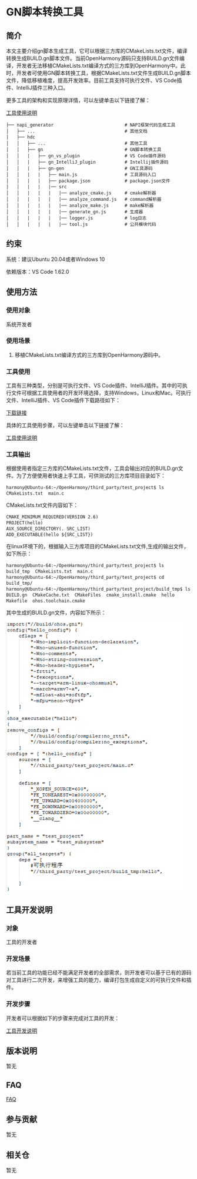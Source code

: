 # GN脚本转换工具

## 简介

本文主要介绍gn脚本生成工具，它可以根据三方库的CMakeLists.txt文件，编译转换生成BUILD.gn脚本文件。当前OpenHarmony源码只支持BUILD.gn文件编译，开发者无法移植CMakeLists.txt编译方式的三方库到OpenHarmony中。此时，开发者可使用GN脚本转换工具，根据CMakeLists.txt文件生成BUILD.gn脚本文件，降低移植难度，提高开发效率。目前工具支持可执行文件、VS Code插件、IntelliJ插件三种入口。

更多工具的架构和实现原理详情，可以左键单击以下链接了解：

[工具使用说明](https://gitee.com/openharmony/napi_generator/tree/master/hdc/gn/docs/INSTRUCTION_ZH.md)

	├── napi_generator                           # NAPI框架代码生成工具
	│   ├── ...                                  # 其他文档
	│   ├── hdc
	│   │   ├── ...                              # 其他工具
	│   │   ├── gn                               # GN脚本转换工具
	│   │   |   ├── gn_vs_plugin                 # VS Code插件源码
	│   │   |   ├── gn_IntelliJ_plugin           # Intellij插件源码
	│   │   |   ├── gn-gen                       # GN工具源码
	│   │   |   |   ├── main.js                  # 工具源码入口
	│   │   |   |   ├── package.json             # package.json文件
	│   │   |   |   |── src                      
	│   │   |   |   |   |── analyze_cmake.js     # cmake解析器
	│   │   |   |   |   |── analyze_command.js   # command解析器
	│   │   |   |   |   |── analyze_make.js      # make解析器
	│   │   |   |   |   |── generate_gn.js       # 生成器
	│   │   |   |   |   |── logger.js            # log日志
	│   │   |   |   |   |── tool.js              # 公共模块代码

## 约束
系统：建议Ubuntu 20.04或者Windows 10

依赖版本：VS Code 1.62.0

## 使用方法

### 使用对象

系统开发者
       
### 使用场景

1) 移植CMakeLists.txt编译方式的三方库到OpenHarmony源码中。

### 工具使用

工具有三种类型，分别是可执行文件、VS Code插件、IntelliJ插件。其中的可执行文件可根据工具使用者的开发环境选择，支持Windows，Linux和Mac。可执行文件、IntelliJ插件、VS Code插件下载路径如下：

[下载链接](暂无)

具体的工具使用步骤，可以左键单击以下链接了解：

[工具使用说明](https://gitee.com/openharmony/napi_generator/tree/master/hdc/gn/docs/INSTRUCTION_ZH.md)

### 工具输出

根据使用者指定三方库的CMakeLists.txt文件，工具会输出对应的BUILD.gn文件。为了方便使用者快速上手工具，可供测试的三方库项目目录如下：

	harmony@Ubuntu-64:~/OpenHarmony/third_party/test_project$ ls
	CMakeLists.txt  main.c

CMakeLists.txt文件内容如下：

	CMAKE_MINIMUM_REQUIRED(VERSION 2.6)
	PROJECT(hello)
	AUX_SOURCE_DIRECTORY(. SRC_LIST)
	ADD_EXECUTABLE(hello ${SRC_LIST})

在linux环境下的，根据输入三方库项目的CMakeLists.txt文件,生成的输出文件，如下所示：

	harmony@Ubuntu-64:~/OpenHarmony/third_party/test_project$ ls
	build_tmp  CMakeLists.txt  main.c
	harmony@Ubuntu-64:~/OpenHarmony/third_party/test_project$ cd build_tmp/
	harmony@Ubuntu-64:~/OpenHarmony/third_party/test_project/build_tmp$ ls
	BUILD.gn  CMakeCache.txt  CMakeFiles  cmake_install.cmake  hello  Makefile  ohos.toolchain.cmake

其中生成的BUILD.gn文件，内容如下所示：

![](./figures/build_file.png)

## 工具开发说明

### 对象

工具的开发者

### 开发场景

若当前工具的功能已经不能满足开发者的全部需求，则开发者可以基于已有的源码对工具进行二次开发，来增强工具的能力，编译打包生成自定义的可执行文件和插件。

### 开发步骤

开发者可以根据如下的步骤来完成对工具的开发：

 [工具开发说明](https://gitee.com/openharmony/napi_generator/tree/master/hdc/gn/docs/DEVELOP_ZH.md)

## 版本说明

暂无  

## FAQ

  [FAQ](https://gitee.com/openharmony/napi_generator/tree/master/hdc/gn/FAQ.md)

## 参与贡献

暂无

## 相关仓

暂无
